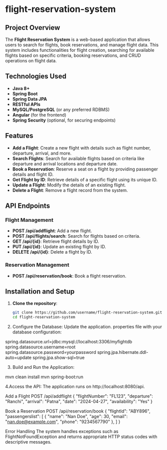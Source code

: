 # flight-reservation-system

## Project Overview
The **Flight Reservation System** is a web-based application that allows users to search for flights, book reservations, and manage flight data. This system includes functionalities for flight creation, searching for available flights based on specific criteria, booking reservations, and CRUD operations on flight data.

## Technologies Used
- **Java 8+**
- **Spring Boot**
- **Spring Data JPA**
- **RESTful APIs**
- **MySQL/PostgreSQL** (or any preferred RDBMS)
- **Angular** (for the frontend)
- **Spring Security** (optional, for securing endpoints)

## Features
- **Add a Flight**: Create a new flight with details such as flight number, departure, arrival, and more.
- **Search Flights**: Search for available flights based on criteria like departure and arrival locations and departure date.
- **Book a Reservation**: Reserve a seat on a flight by providing passenger details and flight ID.
- **Get Flight by ID**: Retrieve details of a specific flight using its unique ID.
- **Update a Flight**: Modify the details of an existing flight.
- **Delete a Flight**: Remove a flight record from the system.

## API Endpoints
### Flight Management
- **POST /api/addflight**: Add a new flight.
- **POST /api/flights/search**: Search for flights based on criteria.
- **GET /api/{id}**: Retrieve flight details by ID.
- **PUT /api/{id}**: Update an existing flight by ID.
- **DELETE /api/{id}**: Delete a flight by ID.

### Reservation Management
- **POST /api/reservation/book**: Book a flight reservation.

## Installation and Setup
1. **Clone the repository**:
   ```bash
   git clone https://github.com/username/flight-reservation-system.git
   cd flight-reservation-system
2.  Configure the Database: Update the application.    properties file with your database configuration:

spring.datasource.url=jdbc:mysql://localhost:3306/myfightdb
spring.datasource.username=root
spring.datasource.password=yourpassword
spring.jpa.hibernate.ddl-auto=update
spring.jpa.show-sql=true

3. Build and Run the Application:

mvn clean install
mvn spring-boot:run

4.Access the API: The application runs on http://localhost:8080/api.

Add a Flight
POST /api/addflight
{
  "flightNumber": "FL123",
  "departure": "Ranchi",
  "arrival": "Patna",
  "date": "2024-04-27",
  "availability": "Yes"
}

Book a Reservation
POST /api/reservation/book
{
   "flightId": "ABY896",
  "passengerslist": [
    {
      "name": "Nan Doe",
      "age": 30,
      "email": "nan.doe@example.com",
      "phone": "9234567790"
    },
  ]
}

Error Handling
The system handles exceptions such as FlightNotFoundException and returns appropriate HTTP status codes with descriptive messages.

